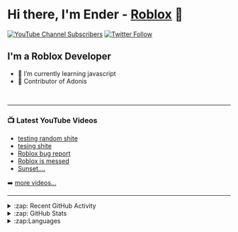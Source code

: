 # Hi there, I'm Ender - [Roblox](https://www.roblox.com/users/1005920857/profile) 👋 

[![YouTube Channel Subscribers](https://img.shields.io/youtube/channel/subscribers/UChX83cHEOtxQs3I7YO8nfRA?logo=youtube&logoColor=red&style=for-the-badge)][youtube]
[![Twitter Follow](https://img.shields.io/twitter/follow/DaEnderz?color=1DA1F2&logo=twitter&style=for-the-badge)](https://twitter.com/intent/follow?original_referer=https%3A%2F%2Fgithub.com%2FcodeSTACKr&screen_name=DaEnderz)




## I'm a Roblox Developer

- 🌱 I’m currently learning javascript
- 🍟 Contributor of Adonis 


<br />

---

### 📺 Latest YouTube Videos

<!-- YOUTUBE:START -->
- [testing random shite](https://www.youtube.com/watch?v=5Q33QI-vj8k)
- [tesing shite](https://www.youtube.com/watch?v=QOz-87W1CT0)
- [Roblox bug report](https://www.youtube.com/watch?v=VcKU8gy23DU)
- [Roblox is messed](https://www.youtube.com/watch?v=7bbrGlmnuBA)
- [Sunset....](https://www.youtube.com/watch?v=gXuYxOojeno)
<!-- YOUTUBE:END -->

➡️ [more videos...](https://www.youtube.com/channel/UChX83cHEOtxQs3I7YO8nfRA)
<br />

---

<details>
  <summary>:zap: Recent GitHub Activity</summary>
  
<!--START_SECTION:activity-->
1. 🗣 Commented on [#754](https://github.com/Sceleratis/Adonis/issues/754) in [Sceleratis/Adonis](https://github.com/Sceleratis/Adonis)
2. 🗣 Commented on [#703](https://github.com/Sceleratis/Adonis/issues/703) in [Sceleratis/Adonis](https://github.com/Sceleratis/Adonis)
3. ❗️ Opened issue [#50](https://github.com/AntiBoomz/BTRoblox/issues/50) in [AntiBoomz/BTRoblox](https://github.com/AntiBoomz/BTRoblox)
4. 💪 Opened PR [#703](https://github.com/Sceleratis/Adonis/pull/703) in [Sceleratis/Adonis](https://github.com/Sceleratis/Adonis)
5. 🗣 Commented on [#690](https://github.com/Sceleratis/Adonis/issues/690) in [Sceleratis/Adonis](https://github.com/Sceleratis/Adonis)
<!--END_SECTION:activity-->

</details>


<details>
  <summary>:zap: GitHub Stats</summary>

  <img align="left" alt="Ender's GitHub Stats" src="https://github-readme-stats.vercel.app/api?username=DaEnder&show_icons=true&hide_border=false&title_color=ff652f&icon_color=FFE400&bg_color=09131B&text_color=ffffff&border_color=0c1a25" />

</details>

<details>
  <summary>:zap:Languages</summary>
  
[![Top Langs](https://github-readme-stats.vercel.app/api/top-langs/?username=anuraghazra&layout=compact)](https://github.com/anuraghazra/github-readme-stats)

</details>

[website]: https://robloxlabs.com
[twitter]: https://twitter.com/DaEnderz
[youtube]: https://www.youtube.com/channel/UChX83cHEOtxQs3I7YO8nfRA
